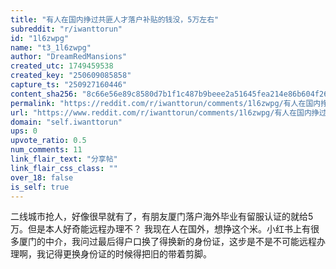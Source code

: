 ```yaml
---
title: "有人在国内挣过共匪人才落户补贴的钱没，5万左右"
subreddit: "r/iwanttorun"
id: "1l6zwpg"
name: "t3_1l6zwpg"
author: "DreamRedMansions"
created_utc: 1749459538
created_key: "250609085858"
capture_ts: "250927160446"
content_sha256: "8c66e56e89c8580d7b1f1c487b9beee2a51645fea214e86b604f26ffb8326745"
permalink: "https://reddit.com/r/iwanttorun/comments/1l6zwpg/有人在国内挣过共匪人才落户补贴的钱没5万左右/"
url: "https://www.reddit.com/r/iwanttorun/comments/1l6zwpg/有人在国内挣过共匪人才落户补贴的钱没5万左右/"
domain: "self.iwanttorun"
ups: 0
upvote_ratio: 0.5
num_comments: 11
link_flair_text: "分享帖"
link_flair_css_class: ""
over_18: false
is_self: true
---
```


二线城市抢人，好像很早就有了，有朋友厦门落户海外毕业有留服认证的就给5万。但是本人好奇能远程办理不？
我现在人在国外，想挣这个米。小红书上有很多厦门的中介，我问过最后得户口换了得换新的身份证，这步是不是不可能远程办理啊，我记得更换身份证的时候得把旧的带着剪脚。
